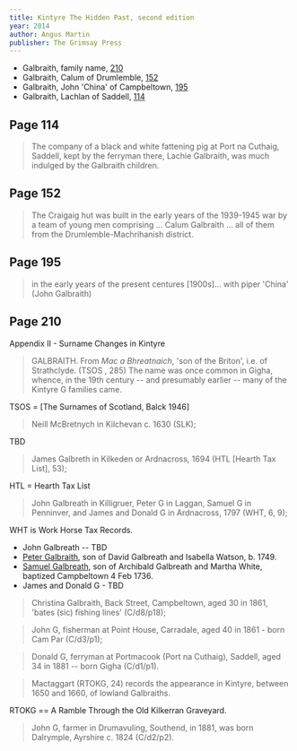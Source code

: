 ```yaml
---
title: Kintyre The Hidden Past, second edition
year: 2014
author: Angus Martin
publisher: The Grimsay Press
---
```


* Galbraith, family name, [210](#page-210)
* Galbraith, Calum of Drumlemble, [152](#page-152)
* Galbraith, John 'China' of Campbeltown, [195](#page-195)
* Galbraith, Lachlan of Saddell, [114](#page-114)

## Page 114

> The company of a black and white fattening pig at Port na Cuthaig,
> Saddell, kept by the ferryman there, Lachie Galbraith, was much
> indulged by the Galbraith children.

## Page 152

> The Craigaig hut was built in the early years of the 1939-1945 war by a team of young men
> comprising ... Calum Galbraith ... all of them from the Drumlemble-Machrihanish district.

## Page 195

> in the early years of the present centures [1900s]...
> with piper 'China' (John Galbraith)

## Page 210

Appendix II - Surname Changes in Kintyre

> GALBRAITH. From *Mac a Bhreatnaich*, 'son of the Briton', i.e. of Strathclyde.
> (TSOS , 285)
> The name was once common in Gigha, whence, in the 19th century -- and presumably
> earlier -- many of the Kintyre G families came.

TSOS = [The Surnames of Scotland, Balck 1946]

> Neill McBretnych in Kilchevan c. 1630 (SLK);

TBD

> James Galbreth in Kilkeden or Ardnacross, 1694 (HTL [Hearth Tax List], 53);

HTL = Hearth Tax List

> John Galbreath in Killigruer, Peter G in Laggan, Samuel G in Penninver, and
> James and Donald G in Ardnacross, 1797 (WHT, 6, 9);

WHT is Work Horse Tax Records.

* John Galbreath -- TBD
* [Peter Galbraith](/people/galbreath-peter-1749.md), son of David Galbreath and Isabella Watson, b. 1749.
* [Samuel Galbreath](/people/galbreath-samuel-1736.md), son of Archibald Galbreath and Martha White, baptized Campbeltown 4 Feb 1736.
* James and Donald G - TBD

> Christina Galbraith, Back Street, Campbeltown, aged 30 in 1861, 'bates (sic) fishing lines' (C/d8/p18);


> John G, fisherman at Point House, Carradale, aged 40 in 1861 - born Cam Par (C/d3/p1);


> Donald G, ferryman at Portmacook (Port na Cuthaig), Saddell, aged 34 in 1881 -- born Gigha (C/d1/p1).


> Mactaggart (RTOKG, 24) records the  appearance in Kintyre, between 1650 and 1660, of lowland Galbraiths. 

RTOKG == A Ramble Through the Old Kilkerran Graveyard. 

> John G, farmer in Drumavuling, Southend, in 1881, was born Dalrymple, Ayrshire c. 1824 (C/d2/p2).


